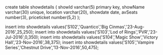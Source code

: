 create table showdetails (
showId varchar(5) primary key,
showName varchar(30) unique,
location varchar(20),
showdate date,
avSeats number(3),
priceticket number(5,2)
);


insert into showdetails values('S102','Quantico','Big Cinmas','23-Aug-2016',25,250);
insert into showdetails values('S103','Lod of Rings','PVR','23-Jul-2016',0,350);
insert into showdetails values('S104','Magic Show','Victory Hall','23-Nov-2016',38,375);
insert into showdetails values('S105','Vampire Series','Chestnut Drive','13-Nov-2016',50,475);

